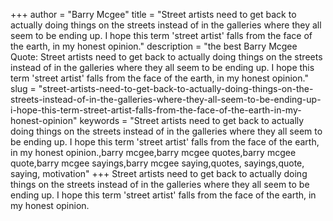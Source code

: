 +++
author = "Barry Mcgee"
title = "Street artists need to get back to actually doing things on the streets instead of in the galleries where they all seem to be ending up. I hope this term 'street artist' falls from the face of the earth, in my honest opinion."
description = "the best Barry Mcgee Quote: Street artists need to get back to actually doing things on the streets instead of in the galleries where they all seem to be ending up. I hope this term 'street artist' falls from the face of the earth, in my honest opinion."
slug = "street-artists-need-to-get-back-to-actually-doing-things-on-the-streets-instead-of-in-the-galleries-where-they-all-seem-to-be-ending-up-i-hope-this-term-street-artist-falls-from-the-face-of-the-earth-in-my-honest-opinion"
keywords = "Street artists need to get back to actually doing things on the streets instead of in the galleries where they all seem to be ending up. I hope this term 'street artist' falls from the face of the earth, in my honest opinion.,barry mcgee,barry mcgee quotes,barry mcgee quote,barry mcgee sayings,barry mcgee saying,quotes, sayings,quote, saying, motivation"
+++
Street artists need to get back to actually doing things on the streets instead of in the galleries where they all seem to be ending up. I hope this term 'street artist' falls from the face of the earth, in my honest opinion.
